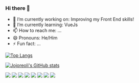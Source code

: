 ### Hi there 👋

- 🔭 I’m currently working on: Improving my Front End skills!
- 🌱 I’m currently learning: VueJs
- 📫 How to reach me: ...
- 😄 Pronouns: He/Him
- ⚡ Fun fact: ...

[![Top Langs](https://github-readme-stats.vercel.app/api/top-langs/?username=Jojoreoli&hide=C%23&layout=compact)](https://github.com/anuraghazra/github-readme-stats)

[![Jojoreoli's GitHub stats](https://github-readme-stats.vercel.app/api?username=Jojoreoli&hide=prs,issues&count_private=true&show_icons=true&theme=vue)](https://github.com/anuraghazra/github-readme-stats) 

![](https://img.shields.io/badge/Language-Javascript-informational?style=flat&logo=Javascript&logoColor=white&color=2bbc8a) 
![](https://img.shields.io/badge/Language-CSS-informational?style=flat&logo=CSS3&logoColor=white&color=2bbc8a)
![](https://img.shields.io/badge/Language-HTML-informational?style=flat&logo=HTML5&logoColor=white&color=2bbc8a)
![](https://img.shields.io/badge/Language-CSharp-informational?style=flat&logo=C-Sharp&logoColor=white&color=2bbc8a)
![](https://img.shields.io/badge/Framework-Vue-informational?style=flat&logo=Vue.js&logoColor=white&color=2bbc8a)
![](https://img.shields.io/badge/DBMS-MySQL-informational?style=flat&logo=MySQL&logoColor=white&color=2bbc8a)
![](https://img.shields.io/badge/Tool-Sass-informational?style=flat&logo=Sass&logoColor=white&color=2bbc8a)
![](https://img.shields.io/badge/Tool-Atom-informational?style=flat&logo=Atom&logoColor=white&color=2bbc8a)
